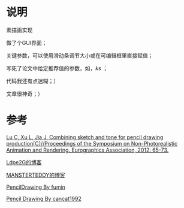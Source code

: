 # 说明

素描画实现

做了个GUI界面；

关键参数，可以使用滑动条调节大小或在可编辑框里直接赋值；

写死了论文中给定推荐值的参数，如，*ks* ；

代码我还有点迷糊；）

文章很神奇；）

# 参考

[ Lu C, Xu L, Jia J. Combining sketch and tone for pencil drawing production[C]//Proceedings of the Symposium on Non-Photorealistic Animation and Rendering. Eurographics Association, 2012: 65-73.](http://www.cse.cuhk.edu.hk/leojia/projects/pencilsketch/npar12_pencil.pdf)

[Ldpe2G的博客](https://my.oschina.net/Ldpe2G/blog/678156)

[MANSTERTEDDY的博客](http://mansterteddy.farbox.com/post/combining-sketch-and-tone-for-pencil-drawing-productionshi-xian)

[PencilDrawing By fumin](https://github.com/fumin/pencil)

[Pencil Drawing By cancat1992](https://github.com/candycat1992/PencilDrawing)

